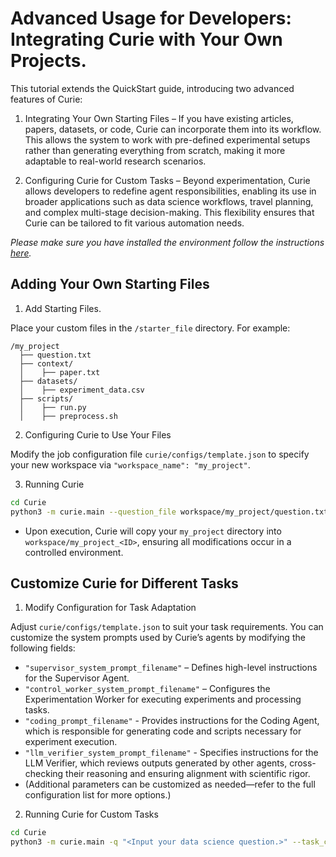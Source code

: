 # Advanced Usage for Developers: Integrating Curie with Your Own Projects.

This tutorial extends the QuickStart guide, introducing two advanced features of Curie:

1. Integrating Your Own Starting Files – If you have existing articles, papers, datasets, or code, Curie can incorporate them into its workflow. This allows the system to work with pre-defined experimental setups rather than generating everything from scratch, making it more adaptable to real-world research scenarios.

2. Configuring Curie for Custom Tasks – Beyond experimentation, Curie allows developers to redefine agent responsibilities, enabling its use in broader applications such as data science workflows, travel planning, and complex multi-stage decision-making. This flexibility ensures that Curie can be tailored to fit various automation needs.


*Please make sure you have installed the environment follow the instructions [here](installation.md).*

## Adding Your Own Starting Files

1. Add Starting Files.

Place your custom files in the `/starter_file` directory. For example: 
```
/my_project
  ├── question.txt
  ├── context/
  │    ├── paper.txt
  ├── datasets/
  │    ├── experiment_data.csv
  ├── scripts/
  │    ├── run.py
  │    ├── preprocess.sh  
```

2. Configuring Curie to Use Your Files

Modify the job configuration file `curie/configs/template.json` to specify your new workspace via `"workspace_name": "my_project"`.

3. Running Curie

```bash
cd Curie
python3 -m curie.main --question_file workspace/my_project/question.txt --task_config curie/configs/template.json 
```

- Upon execution, Curie will copy your `my_project` directory into `workspace/my_project_<ID>`, ensuring all modifications occur in a controlled environment.


## Customize Curie for Different Tasks

1. Modify Configuration for Task Adaptation

Adjust `curie/configs/template.json` to suit your task requirements. You can customize the system prompts used by Curie’s agents by modifying the following fields:

- `"supervisor_system_prompt_filename"` – Defines high-level instructions for the Supervisor Agent.
- `"control_worker_system_prompt_filename"` – Configures the Experimentation Worker for executing experiments and processing tasks.
- `"coding_prompt_filename"` - Provides instructions for the Coding Agent, which is responsible for generating code and scripts necessary for experiment execution.
- `"llm_verifier_system_prompt_filename"` - Specifies instructions for the LLM Verifier, which reviews outputs generated by other agents, cross-checking their reasoning and ensuring alignment with scientific rigor.
- (Additional parameters can be customized as needed—refer to the full configuration list for more options.)


2. Running Curie for Custom Tasks

```bash
cd Curie
python3 -m curie.main -q "<Input your data science question.>" --task_config curie/configs/template.json 
```
